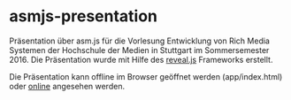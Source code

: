 # asmjs-presentation
Präsentation über asm.js für die Vorlesung Entwicklung von Rich Media Systemen der Hochschule der Medien in Stuttgart im Sommersemester 2016.
Die Präsentation wurde mit Hilfe des [reveal.js](https://github.com/hakimel/reveal.js) Frameworks erstellt.

Die Präsentation kann offline im Browser geöffnet werden (app/index.html) oder [online](http://kollatschny.net/asmjs/#/) angesehen werden.
